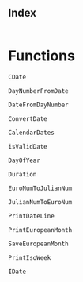 ## Index

```@index
```

# Functions

```@docs
CDate
``` 
```@docs
DayNumberFromDate
```
```@docs
DateFromDayNumber
```
```@docs
ConvertDate
```
```@docs
CalendarDates
```
```@docs
isValidDate
```
```@docs
DayOfYear
``` 
```@docs
Duration
```
```@docs
EuroNumToJulianNum
```
```@docs
JulianNumToEuroNum 
```
```@docs
PrintDateLine
```
```@docs
PrintEuropeanMonth
```
```@docs
SaveEuropeanMonth
```
```@docs
PrintIsoWeek
``` 
```@docs
IDate
```
